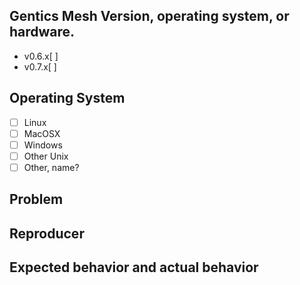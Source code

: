 ## Gentics Mesh Version, operating system, or hardware.
- v0.6.x[ ]
- v0.7.x[ ]

## Operating System
- [ ] Linux
- [ ] MacOSX
- [ ] Windows
- [ ] Other Unix
- [ ] Other, name? 

## Problem

## Reproducer

## Expected behavior and actual behavior


